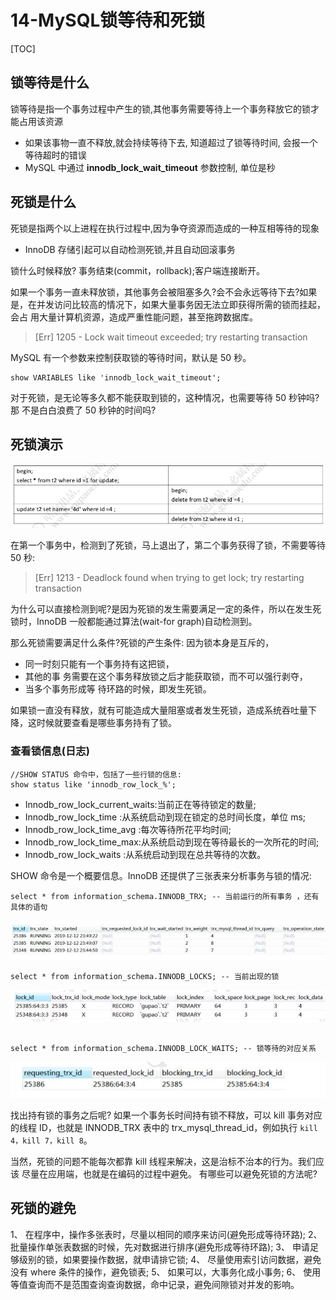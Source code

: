 # 14-MySQL锁等待和死锁

[TOC]

## 锁等待是什么

锁等待是指一个事务过程中产生的锁,其他事务需要等待上一个事务释放它的锁才能占用该资源

- 如果该事物一直不释放,就会持续等待下去, 知道超过了锁等待时间, 会报一个等待超时的错误
- MySQL 中通过 **innodb_lock_wait_timeout** 参数控制, 单位是秒

## 死锁是什么

死锁是指两个以上进程在执行过程中,因为争夺资源而造成的一种互相等待的现象

- InnoDB 存储引起可以自动检测死锁,并且自动回滚事务

锁什么时候释放? 事务结束(commit，rollback);客户端连接断开。

如果一个事务一直未释放锁，其他事务会被阻塞多久?会不会永远等待下去?如果 是，在并发访问比较高的情况下，如果大量事务因无法立即获得所需的锁而挂起，会占 用大量计算机资源，造成严重性能问题，甚至拖跨数据库。

> [Err] 1205 - Lock wait timeout exceeded; try restarting transaction

MySQL 有一个参数来控制获取锁的等待时间，默认是 50 秒。

```
show VARIABLES like 'innodb_lock_wait_timeout';
```

对于死锁，是无论等多久都不能获取到锁的，这种情况，也需要等待 50 秒钟吗?那 不是白白浪费了 50 秒钟的时间吗?

## 死锁演示

![image-20200315170627101](assets/image-20200315170627101.png)

在第一个事务中，检测到了死锁，马上退出了，第二个事务获得了锁，不需要等待 50 秒:

> [Err] 1213 - Deadlock found when trying to get lock; try restarting transaction

为什么可以直接检测到呢?是因为死锁的发生需要满足一定的条件，所以在发生死 锁时，InnoDB 一般都能通过算法(wait-for graph)自动检测到。

 那么死锁需要满足什么条件?死锁的产生条件:
因为锁本身是互斥的，

- 同一时刻只能有一个事务持有这把锁，
- 其他的事 务需要在这个事务释放锁之后才能获取锁，而不可以强行剥夺，
- 当多个事务形成等 待环路的时候，即发生死锁。

如果锁一直没有释放，就有可能造成大量阻塞或者发生死锁，造成系统吞吐量下降，这时候就要查看是哪些事务持有了锁。

### 查看锁信息(日志)

```
//SHOW STATUS 命令中，包括了一些行锁的信息:
show status like 'innodb_row_lock_%';
```

- Innodb_row_lock_current_waits:当前正在等待锁定的数量; 
- Innodb_row_lock_time :从系统启动到现在锁定的总时间长度，单位 ms; 
- Innodb_row_lock_time_avg :每次等待所花平均时间;
-  Innodb_row_lock_time_max:从系统启动到现在等待最长的一次所花的时间; 
- Innodb_row_lock_waits :从系统启动到现在总共等待的次数。

SHOW 命令是一个概要信息。InnoDB 还提供了三张表来分析事务与锁的情况:

```
select * from information_schema.INNODB_TRX; -- 当前运行的所有事务 ，还有具体的语句
```

![image-20200315170921523](assets/image-20200315170921523.png)

```
select * from information_schema.INNODB_LOCKS; -- 当前出现的锁
```

![image-20200315170934354](assets/image-20200315170934354.png)

```

select * from information_schema.INNODB_LOCK_WAITS; -- 锁等待的对应关系
```

![image-20200315170951308](assets/image-20200315170951308.png)

找出持有锁的事务之后呢?
如果一个事务长时间持有锁不释放，可以 kill 事务对应的线程 ID，也就是 INNODB_TRX 表中的 trx_mysql_thread_id，例如执行 `kill 4，kill 7，kill 8`。

当然，死锁的问题不能每次都靠 kill 线程来解决，这是治标不治本的行为。我们应该 尽量在应用端，也就是在编码的过程中避免。
  有哪些可以避免死锁的方法呢?

## 死锁的避免

1、 在程序中，操作多张表时，尽量以相同的顺序来访问(避免形成等待环路);
2、 批量操作单张表数据的时候，先对数据进行排序(避免形成等待环路);
3、 申请足够级别的锁，如果要操作数据，就申请排它锁;
4、 尽量使用索引访问数据，避免没有 where 条件的操作，避免锁表;
5、 如果可以，大事务化成小事务;
6、 使用等值查询而不是范围查询查询数据，命中记录，避免间隙锁对并发的影响。